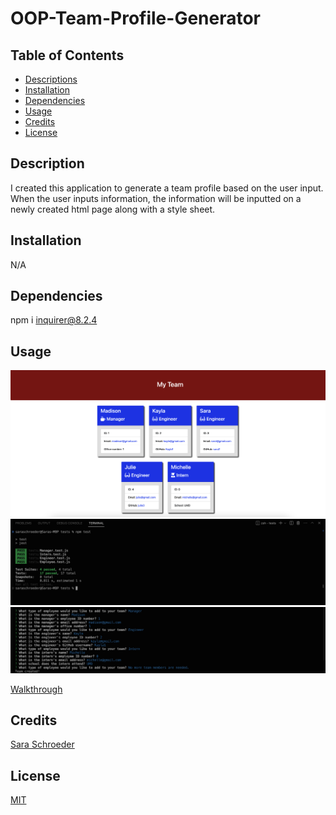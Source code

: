 # OOP-Team-Profile-Generator

## Table of Contents
* [Descriptions](#description)
* [Installation](#installation)
* [Dependencies](#dependencies)
* [Usage](#usage)
* [Credits](#credits)
* [License](#license)


## Description

I created this application to generate a team profile based on the user input. When the user inputs information, the information will be inputted on a newly created html page along with a style sheet. 


## Installation

N/A

## Dependencies

npm i inquirer@8.2.4

## Usage

![alt text](./assets/Screenshot1.png)
![alt text](./assets/Screenshot2.png)
![alt text](./assets/Screenshot3.png)

[Walkthrough](https://drive.google.com/file/d/1Qfye0Mwf9OYStW0MnXNhZx-7ZypLixr_/view)

## Credits

[Sara Schroeder](https://github.com/saraschroeder)

## License

[MIT](https://choosealicense.com/licenses/mit/)